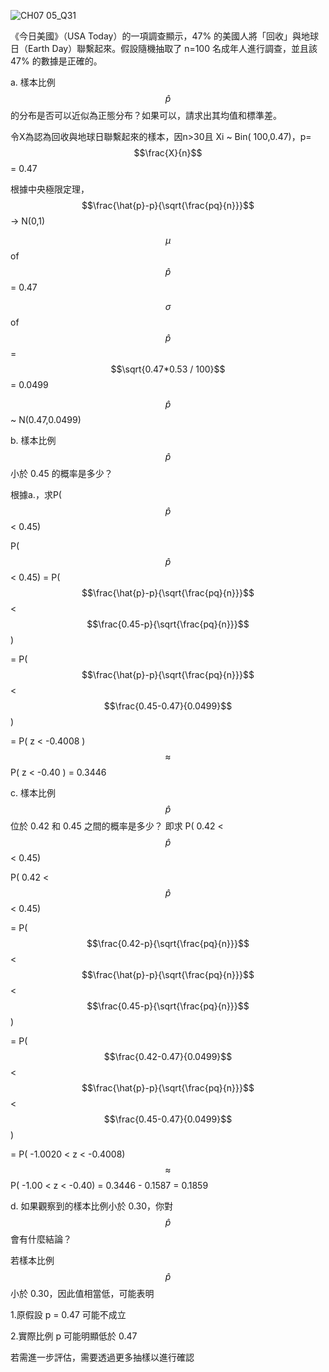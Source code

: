 ![CH07 05_Q31](https://github.com/user-attachments/assets/b3200544-d892-4b0a-ae53-9da22bafab8c)

《今日美國》（USA Today）的一項調查顯示，47% 的美國人將「回收」與地球日（Earth Day）聯繫起來。假設隨機抽取了 
n=100 名成年人進行調查，並且該 47% 的數據是正確的。

a. 樣本比例 $$\hat{p}$$ ​的分布是否可以近似為正態分布？如果可以，請求出其均值和標準差。

令X為認為回收與地球日聯繫起來的樣本，因n>30且 Xi ~ Bin( 100,0.47)，p= $$\frac{X}{n}$$ = 0.47

根據中央極限定理， $$\frac{\hat{p}-p}{\sqrt{\frac{pq}{n}}}$$ -> N(0,1)

$$\mu$$ of $${\hat{p}}$$ = 0.47

$$\sigma$$ of $${\hat{p}}$$ = $$\sqrt{0.47*0.53 / 100}$$ = 0.0499

$$\hat{p}$$ ~ N(0.47,0.0499)

b. 樣本比例 $$\hat{p}$$ 小於 0.45 的概率是多少？

根據a.，求P( $$\hat{p}$$ < 0.45)

P( $$\hat{p}$$ < 0.45) = P( $$\frac{\hat{p}-p}{\sqrt{\frac{pq}{n}}}$$ < $$\frac{0.45-p}{\sqrt{\frac{pq}{n}}}$$ )

= P( $$\frac{\hat{p}-p}{\sqrt{\frac{pq}{n}}}$$ < $$\frac{0.45-0.47}{0.0499}$$ )

= P( z < -0.4008 ) $$\approx$$ P( z < -0.40 ) = 0.3446


c. 樣本比例 $$\hat{p}$$ 位於 0.42 和 0.45 之間的概率是多少？ 即求 P( 0.42 < $$\hat{p}$$ < 0.45)

P( 0.42 < $$\hat{p}$$ < 0.45) 

= P( $$\frac{0.42-p}{\sqrt{\frac{pq}{n}}}$$ < $$\frac{\hat{p}-p}{\sqrt{\frac{pq}{n}}}$$ < $$\frac{0.45-p}{\sqrt{\frac{pq}{n}}}$$ )

= P( $$\frac{0.42-0.47}{0.0499}$$ < $$\frac{\hat{p}-p}{\sqrt{\frac{pq}{n}}}$$ < $$\frac{0.45-0.47}{0.0499}$$ )

= P( -1.0020 < z < -0.4008) $$\approx$$ P( -1.00 < z < -0.40) = 0.3446 - 0.1587 = 0.1859



d. 如果觀察到的樣本比例小於 0.30，你對 $$\hat{p}$$ 會有什麼結論？

若樣本比例 $$\hat{p}$$ 小於 0.30，因此值相當低，可能表明

1.原假設 p = 0.47 可能不成立

2.實際比例 p 可能明顯低於 0.47

若需進一步評估，需要透過更多抽樣以進行確認
